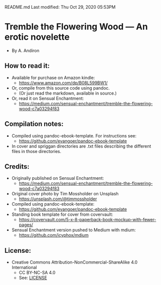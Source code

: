 README.md
Last modified: Thu Oct 29, 2020  05:53PM

# Tremble the Flowering Wood — An erotic novelette
* By A. Andiron

## How to read it:
* Available for purchase on Amazon kindle:
	* https://www.amazon.com/dp/B08L599BW1/
* Or, compile from this source code using pandoc.
	* (Or just read the markdown, available in source.) 
* Or, read it on Sensual Enchantment:
	* https://medium.com/sensual-enchantment/tremble-the-flowering-wood-c7a03294f83

## Compilation notes:
* Compiled using pandoc-ebook-template. For instructions see:
	* https://github.com/evangoer/pandoc-ebook-template
* In cover and spriggan directories are .txt files describing the different files in those directories.

## Credits:
* Originally published on Sensual Enchantment:
	* https://medium.com/sensual-enchantment/tremble-the-flowering-wood-c7a03294f83
* Original cover photo by Tim Mossholder on Unsplash
	* https://unsplash.com/@timmossholder
* Compiled using pandoc-ebook-template:
	* https://github.com/evangoer/pandoc-ebook-template
* Standing book template for cover from covervault:
	* https://covervault.com/5-x-8-paperback-book-mockup-with-fewer-pages/
* Sensual Enchantment version pushed to Medium with mdium:
	* https://github.com/icyphox/mdium


## License:
* Creative Commons Attribution-NonCommercial-ShareAlike 4.0 International
	* CC BY-NC-SA 4.0
	* See: [LICENSE](./LICENSE)


